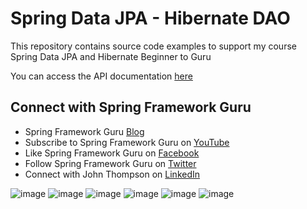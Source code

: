 # Spring Data JPA - Hibernate DAO

This repository contains source code examples to support my course Spring Data JPA and Hibernate Beginner to Guru

You can access the API documentation [here](https://sfg-beer-works.github.io/brewery-api/#tag/Beer-Service)

## Connect with Spring Framework Guru
* Spring Framework Guru [Blog](https://springframework.guru/)
* Subscribe to Spring Framework Guru on [YouTube](https://www.youtube.com/channel/UCrXb8NaMPQCQkT8yMP_hSkw)
* Like Spring Framework Guru on [Facebook](https://www.facebook.com/springframeworkguru/)
* Follow Spring Framework Guru on [Twitter](https://twitter.com/spring_guru)
* Connect with John Thompson on [LinkedIn](http://www.linkedin.com/in/springguru)

![image](https://github.com/user-attachments/assets/147e62f6-3816-42aa-b41d-9416e0007416)
![image](https://github.com/user-attachments/assets/5af9f161-c58b-41fc-bfe6-8b3e1528e72d)
![image](https://github.com/user-attachments/assets/bcd0e270-6077-4417-9a42-13744d926d2e)
![image](https://github.com/user-attachments/assets/5c43288a-3a47-44af-afa7-6d8a19bbb8bc)
![image](https://github.com/user-attachments/assets/3c9b9f7a-c702-46ed-9976-ac876111e8c7)
![image](https://github.com/user-attachments/assets/02b487b8-6f13-48a9-8633-923be890c011)
